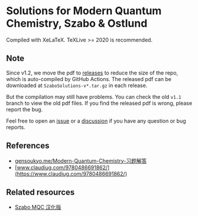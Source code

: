 # Solutions for Modern Quantum Chemistry, Szabo & Ostlund

Compiled with XeLaTeX. TeXLive >= 2020 is recommended.

## Note
Since v1.2, we move the pdf to [releases](https://github.com/hebrewsnabla/S-O-MQC-HW/releases) to reduce the size of the repo, which is auto-compiled by GitHub Actions. The released pdf can be downloaded at `SzaboSolutions-v*.tar.gz` in each release.

But the compilation may still have problems. You can check the old `v1.1` branch to view the old pdf files. If you find the released pdf is wrong, please report the bug.

Feel free to open an [issue](https://github.com/hebrewsnabla/S-O-MQC-HW/issues) or a [discussion](https://github.com/hebrewsnabla/S-O-MQC-HW/discussions) if you have any question or bug reports.

## References
* [gensoukyo.me/Modern-Quantum-Chemistry-习题解答](https://gensoukyo.me/Modern-Quantum-Chemistry-%E4%B9%A0%E9%A2%98%E8%A7%A3%E7%AD%94/)
* [www.claudiug.com/9780486691862/](https://www.claudiug.com/9780486691862/)

## Related resources
* [Szabo MQC 汉化版](https://github.com/Mulliken/szaboqc)

